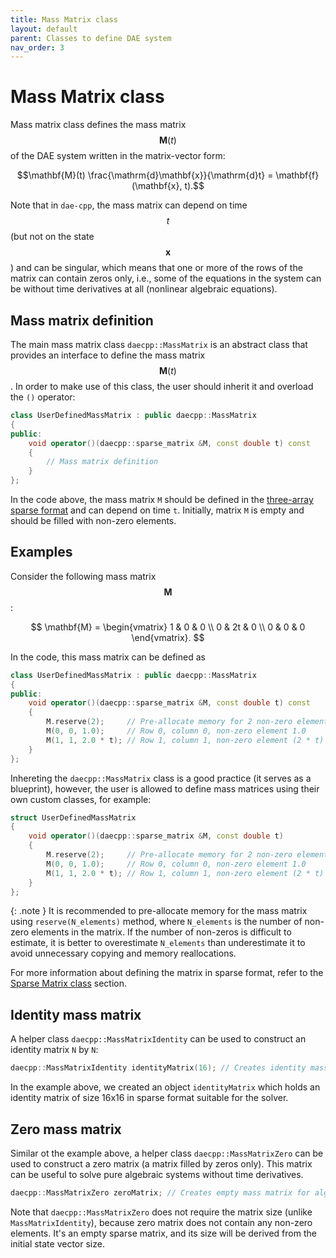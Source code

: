 ```yaml
---
title: Mass Matrix class
layout: default
parent: Classes to define DAE system
nav_order: 3
---
```


# Mass Matrix class

Mass matrix class defines the mass matrix $$\mathbf{M}(t)$$ of the DAE system written in the matrix-vector form:

$$\mathbf{M}(t) \frac{\mathrm{d}\mathbf{x}}{\mathrm{d}t} = \mathbf{f}(\mathbf{x}, t).$$

Note that in `dae-cpp`, the mass matrix can depend on time $$t$$ (but not on the state $$\mathbf{x}$$) and can be singular, which means that one or more of the rows of the matrix can contain zeros only, i.e., some of the equations in the system can be without time derivatives at all (nonlinear algebraic equations).

## Mass matrix definition

The main mass matrix class `daecpp::MassMatrix` is an abstract class that provides an interface to define the mass matrix $$\mathbf{M}(t)$$.
In order to make use of this class, the user should inherit it and overload the `()` operator:

```cpp
class UserDefinedMassMatrix : public daecpp::MassMatrix
{
public:
    void operator()(daecpp::sparse_matrix &M, const double t) const
    {
        // Mass matrix definition
    }
};
```

In the code above, the mass matrix `M` should be defined in the [three-array sparse format](sparse-matrix.html) and can depend on time `t`.
Initially, matrix `M` is empty and should be filled with non-zero elements.

## Examples

Consider the following mass matrix $$\mathbf{M}$$:

$$
\mathbf{M} =
\begin{vmatrix}
1 & 0 & 0 \\
0 & 2t & 0 \\
0 & 0 & 0
\end{vmatrix}.
$$

In the code, this mass matrix can be defined as

```cpp
class UserDefinedMassMatrix : public daecpp::MassMatrix
{
public:
    void operator()(daecpp::sparse_matrix &M, const double t) const
    {
        M.reserve(2);     // Pre-allocate memory for 2 non-zero elements
        M(0, 0, 1.0);     // Row 0, column 0, non-zero element 1.0
        M(1, 1, 2.0 * t); // Row 1, column 1, non-zero element (2 * t)
    }
};
```

Inhereting the `daecpp::MassMatrix` class is a good practice (it serves as a blueprint), however, the user is allowed to define mass matrices using their own custom classes, for example:

```cpp
struct UserDefinedMassMatrix
{
    void operator()(daecpp::sparse_matrix &M, const double t)
    {
        M.reserve(2);     // Pre-allocate memory for 2 non-zero elements
        M(0, 0, 1.0);     // Row 0, column 0, non-zero element 1.0
        M(1, 1, 2.0 * t); // Row 1, column 1, non-zero element (2 * t)
    }
};
```

{: .note }
It is recommended to pre-allocate memory for the mass matrix using `reserve(N_elements)` method, where `N_elements` is the number of non-zero elements in the matrix. If the number of non-zeros is difficult to estimate, it is better to overestimate `N_elements` than underestimate it to avoid unnecessary copying and memory reallocations.

For more information about defining the matrix in sparse format, refer to the [Sparse Matrix class](sparse-matrix.html) section.

## Identity mass matrix

A helper class `daecpp::MassMatrixIdentity` can be used to construct an identity matrix `N` by `N`:

```cpp
daecpp::MassMatrixIdentity identityMatrix(16); // Creates identity mass matrix 16x16
```

In the example above, we created an object `identityMatrix` which holds an identity matrix of size 16x16 in sparse format suitable for the solver.

## Zero mass matrix

Similar ot the example above, a helper class `daecpp::MassMatrixZero` can be used to construct a zero matrix (a matrix filled by zeros only). This matrix can be useful to solve pure algebraic systems without time derivatives.

```cpp
daecpp::MassMatrixZero zeroMatrix; // Creates empty mass matrix for algebraic system
```

Note that `daecpp::MassMatrixZero` does not require the matrix size (unlike `MassMatrixIdentity`), because zero matrix does not contain any non-zero elements. It's an empty sparse matrix, and its size will be derived from the initial state vector size.
